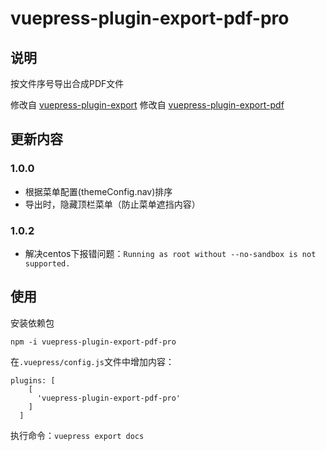 
# vuepress-plugin-export-pdf-pro

## 说明

按文件序号导出合成PDF文件

修改自 [vuepress-plugin-export](https://github.com/ulivz/vuepress-plugin-export)
修改自 [vuepress-plugin-export-pdf](https://github.com/eamiear/vuepress-plugin-export-pdf.git)

## 更新内容

### 1.0.0

- 根据菜单配置(themeConfig.nav)排序
- 导出时，隐藏顶栏菜单（防止菜单遮挡内容）

### 1.0.2

- 解决centos下报错问题：`Running as root without --no-sandbox is not supported.`

## 使用

安装依赖包

```
npm -i vuepress-plugin-export-pdf-pro
```

在`.vuepress/config.js`文件中增加内容：

```
plugins: [
    [
      'vuepress-plugin-export-pdf-pro'
    ]
  ]
```

执行命令：`vuepress export docs`
